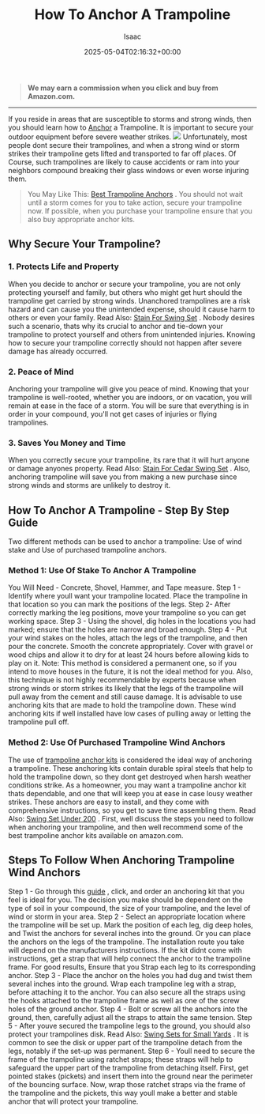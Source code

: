 ﻿---
author: Isaac
layout: post
title: How To Anchor A Trampoline
date: '2025-05-04T02:16:32+00:00'
categories:
- Guide
tags: []
slug: /how-to-anchor-a-trampoline/
lastmod: 2025-05-07T12:21:27+03:00
---
> **We may earn a commission when you click and buy from Amazon.com.**
>

---
If you reside in areas that are susceptible to storms and strong winds, then you should learn how to
[Anchor](https://pestpolicy.com/best-trampoline-anchors/)
a Trampoline. It is important to secure your outdoor equipment before severe weather strikes.
![](/assets/img/img/)
Unfortunately, most people dont secure their trampolines, and when a strong wind or storm strikes their trampoline gets lifted and transported to far off places.
Of Course, such trampolines are likely to cause accidents or ram into your neighbors compound breaking their glass windows or even worse injuring them.
> You May Like This:
> [Best Trampoline Anchors](https://pestpolicy.com/best-trampoline-anchors/)
> . You should not wait until a storm comes for you to take action, secure your trampoline now. If possible, when you purchase your trampoline ensure that you also buy appropriate anchor kits.
## Why Secure Your Trampoline?
### 1. Protects Life and Property
When you decide to anchor or secure your trampoline, you are not only protecting yourself and family, but others who might get hurt should the trampoline get carried by strong winds.
Unanchored trampolines are a risk hazard and can cause you the unintended expense, should it cause harm to others or even your family. Read Also:
[Stain For Swing Set](https://pestpolicy.com/best-stain-for-swing-set/)
.
Nobody desires such a scenario, thats why its crucial to anchor and tie-down your trampoline to protect yourself and others from unintended injuries. Knowing how to secure your trampoline correctly should not happen after severe damage has already occurred.
### 2. Peace of Mind
Anchoring your trampoline will give you peace of mind. Knowing that your trampoline is well-rooted, whether you are indoors, or on vacation, you will remain at ease in the face of a storm.
You will be sure that everything is in order in your compound, you'll not get cases of injuries or flying trampolines.
### 3. Saves You Money and Time
When you correctly secure your trampoline, its rare that it will hurt anyone or damage anyones property. Read Also:
[Stain For Cedar Swing Set](https://pestpolicy.com/best-stain-for-cedar-swing-set/)
.
Also, anchoring trampoline will save you from making a new purchase since strong winds and storms are unlikely to destroy it.
## How To Anchor A Trampoline - Step By Step Guide
Two different methods can be used to anchor a trampoline: Use of wind stake and Use of purchased trampoline anchors.
### Method 1: Use Of Stake To Anchor A Trampoline
You Will Need - Concrete, Shovel, Hammer, and Tape measure.
Step 1 - Identify where youll want your trampoline located. Place the trampoline in that location so you can mark the positions of the legs.
Step 2- After correctly marking the leg positions, move your trampoline so you can get working space.
Step 3 - Using the shovel, dig holes in the locations you had marked; ensure that the holes are narrow and broad enough.
Step 4 - Put your wind stakes on the holes, attach the legs of the trampoline, and then pour the concrete. Smooth the concrete appropriately.
Cover with gravel or wood chips and allow it to dry for at least 24 hours before allowing kids to play on it.
Note: This method is considered a permanent one, so if you intend to move houses in the future, it is not the ideal method for you.
Also, this technique is not highly recommendable by experts because when strong winds or storm strikes its likely that the legs of the trampoline will pull away from the cement and still cause damage.
It is advisable to use anchoring kits that are made to hold the trampoline down. These wind anchoring kits if well installed have low cases of pulling away or letting the trampoline pull off.
### Method 2: Use Of Purchased Trampoline Wind Anchors
The use of
[trampoline anchor kits](https://pestpolicy.com/best-trampoline-anchors/)
is considered the ideal way of anchoring a trampoline.
These anchoring kits contain durable spiral steels that help to hold the trampoline down, so they dont get destroyed when harsh weather conditions strike.
As a homeowner, you may want a trampoline anchor kit thats dependable, and one that will keep you at ease in case lousy weather strikes.
These anchors are easy to install, and they come with comprehensive instructions, so you get to save time assembling them. Read Also:
[Swing Set Under 200](https://pestpolicy.com/best-swing-set-under-200/)
.
First, well discuss the steps you need to follow when anchoring your trampoline, and then well recommend some of the best trampoline anchor kits available on amazon.com.
## Steps To Follow When Anchoring Trampoline Wind Anchors
Step 1 - Go through this
[guide](https://pestpolicy.com/best-trampoline-anchors/)
, click, and order an anchoring kit that you feel is ideal for you.
The decision you make should be dependent on the type of soil in your compound, the size of your trampoline, and the level of wind or storm in your area.
Step 2 - Select an appropriate location where the trampoline will be set up. Mark the position of each leg, dig deep holes, and Twist the anchors for several inches into the ground.
Or you can place the anchors on the legs of the trampoline. The installation route you take will depend on the manufacturers instructions.
If the kit didnt come with instructions, get a strap that will help connect the anchor to the trampoline frame. For good results, Ensure that you Strap each leg to its corresponding anchor.
Step 3 - Place the anchor on the holes you had dug and twist them several inches into the ground. Wrap each trampoline leg with a strap, before attaching it to the anchor.
You can also secure all the straps using the hooks attached to the trampoline frame as well as one of the screw holes of the ground anchor.
Step 4 - Bolt or screw all the anchors into the ground, then, carefully adjust all the straps to attain the same tension.
Step 5 - After youve secured the trampoline legs to the ground, you should also protect your trampolines disk. Read Also:
[Swing Sets for Small Yards](https://pestpolicy.com/best-swing-sets-for-small-yards/)
.
It is common to see the disk or upper part of the trampoline detach from the legs, notably if the set-up was permanent.
Step 6 - Youll need to secure the frame of the trampoline using ratchet straps; these straps will help to safeguard the upper part of the trampoline from detaching itself.
First, get pointed stakes (pickets) and insert them into the ground near the perimeter of the bouncing surface.
Now, wrap those ratchet straps via the frame of the trampoline and the pickets, this way youll make a better and stable anchor that will protect your trampoline.